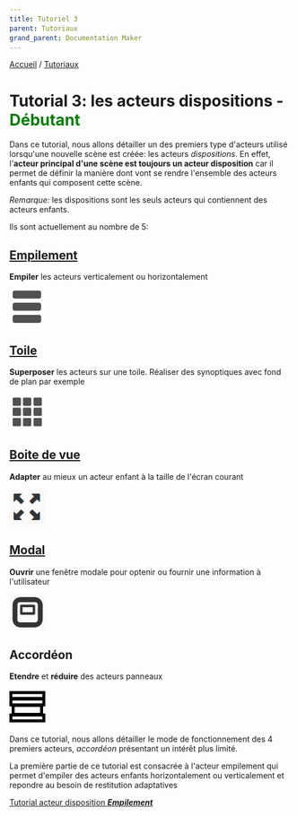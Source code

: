 ```yaml
---
title: Tutoriel 3
parent: Tutoriaux
grand_parent: Documentation Maker
---
```


[Accueil](../../) / [Tutoriaux](../index.md)

# Tutorial 3: les acteurs dispositions - **<span style='color:green'>Débutant</span>**

Dans ce tutorial, nous allons détailler un des premiers type d'acteurs utilisé lorsqu'une nouvelle scène est créée: les acteurs _dispositions_. En effet, l'**acteur principal d'une scène est toujours un acteur disposition** car il permet de définir la manière dont vont se rendre l'ensemble des acteurs enfants qui composent cette scène.

_Remarque:_ les dispositions sont les seuls acteurs qui contiennent des acteurs enfants.

Ils sont actuellement au nombre de 5:

## [Empilement](part1.md)

**Empiler** les acteurs verticalement ou horizontalement

![Empilement](assets/actor_stack.png)

## [Toile](part2.md)

**Superposer** les acteurs sur une toile. Réaliser des synoptiques avec fond de plan par exemple

![Toile](assets/actor_canvas.png)

## [Boite de vue](part3.md)

**Adapter** au mieux un acteur enfant à la taille de l'écran courant

![Boite de vue](assets/actor_viewbox.png)

## [Modal](part4.md)

**Ouvrir** une fenêtre modale pour optenir ou fournir une information à l'utilisateur

![Modal](assets/actor_modal.png)

## Accordéon

**Etendre** et **réduire** des acteurs panneaux

![Accordéon](assets/actor_accordion.png)

Dans ce tutorial, nous allons détailler le mode de fonctionnement des 4 premiers acteurs, _accordéon_ présentant un intérêt plus limité.

La première partie de ce tutorial est consacrée à l'acteur empilement qui permet d'empiler des acteurs enfants horizontalement ou verticalement et repondre au besoin de restitution adaptatives

[Tutorial acteur disposition **_Empilement_**](part1.md)
